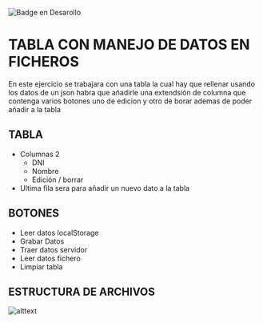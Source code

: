 ![Badge en Desarollo](https://img.shields.io/badge/STATUS-EN%20DESAROLLO-green)

# TABLA CON MANEJO DE DATOS EN FICHEROS
En este ejercicio se trabajara con una tabla la cual hay que rellenar usando los datos de un json
habra que añadirle una extendsión de columna que contenga varios botones uno de edicion y otro de borar
ademas de poder añadir a la tabla

## TABLA

- Columnas 2
  - DNI
  - Nombre
  - Edición / borrar
- Ultima fila sera para añadir un nuevo dato a la tabla

## BOTONES

- Leer datos localStorage
- Grabar Datos
- Traer datos servidor
- Leer datos fichero
- Limpiar tabla


## ESTRUCTURA DE ARCHIVOS

![alttext](https://cdn.discordapp.com/attachments/1137333484919193653/1295662526759043134/image.png?ex=670f7742&is=670e25c2&hm=dde690e8796f421cbd8c3555ca85be44c185ce9bce864750a848b978ff64e115&)


